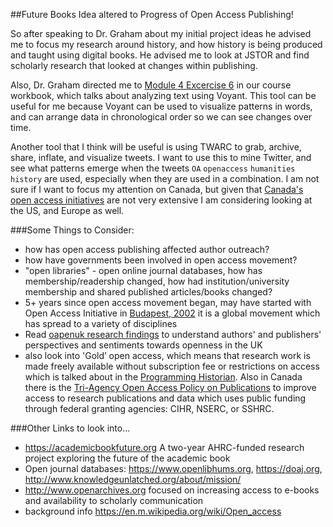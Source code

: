 ##Future Books Idea altered to Progress of Open Access Publishing!

So after speaking to Dr. Graham about my initial project ideas he advised me to focus my research around history, and how history is being produced and taught using digital books. He advised me to look at JSTOR and find scholarly research that looked at changes within publishing. 

Also, Dr. Graham directed me to [Module 4 Excercise 6](http://workbook.craftingdigitalhistory.ca/module-4/Exercises) in our course workbook, which talks about analyzing text using Voyant. This tool can be useful for me because Voyant can be used to visualize patterns in words, and can arrange data in chronological order so we can see changes over time. 

Another tool that I think will be useful is using TWARC to grab, archive, share, inflate, and visualize tweets. I want to use this to mine Twitter, and see what patterns emerge when the tweets `OA` `openaccess` `humanities` `history` are used, especially when they are used in a combination. I am not sure if I want to focus my attention on Canada, but given that [Canada's open access initiatives](http://open.canada.ca/en/blog/open-data-across-canada-snapshot) are not very extensive I am considering looking at the US, and Europe as well. 

###Some Things to Consider:

* how has open access publishing affected author outreach?
* how have governments been involved in open access movement?
* "open libraries" - open online journal databases, how has membership/readership changed, how had institution/university membership and shared published articles/books changed?
* 5+ years since open access movement began, may have started with Open Access Initiative in [Budapest, 2002](http://www.budapestopenaccessinitiative.org/read) it is a global movement which has spread to a variety of disciplines 
* Read [oapenuk research findings](http://oapen-uk.jiscebooks.org/files/2016/01/OAPEN-UK-final-report-single-page-view.pdf) to understand authors' and publishers' perspectives and sentiments towards openness in the UK
* also look into 'Gold’ open access, which means that research work is made freely available without subscription fee or restrictions on access which is talked about in the [Programming Historian](http://programminghistorian.org). Also in Canada there is the [Tri-Agency Open Access Policy on Publications](http://www.science.gc.ca/default.asp?lang=En&n=F6765465-1) to improve access to research publications and data which uses public funding through federal granting agencies: CIHR, NSERC, or SSHRC.

###Other Links to look into...
* https://academicbookfuture.org A two-year AHRC-funded research project exploring the future of the academic book
* Open journal databases: https://www.openlibhums.org, https://doaj.org, http://www.knowledgeunlatched.org/about/mission/
* http://www.openarchives.org focused on increasing access to e-books and availability to scholarly communication 
* background info https://en.m.wikipedia.org/wiki/Open_access 
